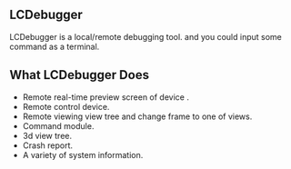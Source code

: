 ## LCDebugger

LCDebugger is a local/remote debugging tool. and you could input some command as a terminal.

## What LCDebugger Does

- Remote real-time preview screen of device .
- Remote control device.
- Remote viewing view tree and change frame to one of views.
- Command module.
- 3d view tree.
- Crash report.
- A variety of system information.
